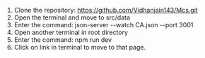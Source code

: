  1. Clone the repository: https://github.com/Vidhanjain143/Mcs.git
 2. Open the terminal and move to src/data
 3. Enter the command:  json-server --watch CA.json --port 3001
 4. Open another terminal in root directory
 5. Enter the command: npm run dev
 6. Click on link in terminal to move to that page.

